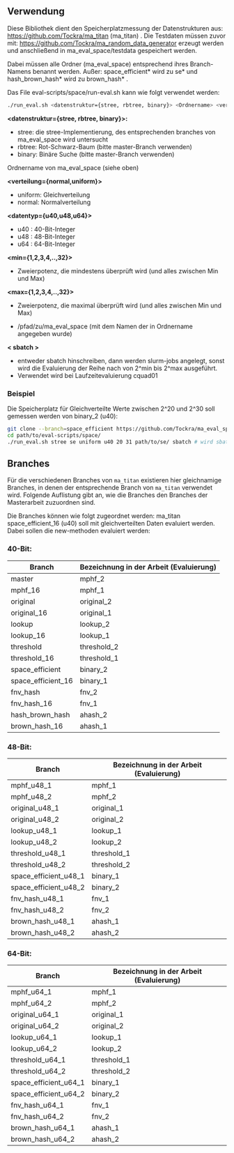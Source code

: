 ## Verwendung
Diese Bibliothek dient den Speicherplatzmessung der Datenstrukturen aus: https://github.com/Tockra/ma_titan (ma_titan) .
Die Testdaten müssen zuvor mit: https://github.com/Tockra/ma_random_data_generator erzeugt werden und anschließend in ma_eval_space/testdata gespeichert werden.

Dabei müssen alle Ordner (ma_eval_space) entsprechend ihres Branch-Namens benannt werden. Außer: space_efficient* wird zu se* und hash_brown_hash* wird zu brown_hash* .



Das File eval-scripts/space/run-eval.sh kann wie folgt verwendet werden:
```bash
./run_eval.sh <datenstruktur={stree, rbtree, binary}> <Ordnername> <verteilung={normal,uniform}> <datentyp={u40,u48,u64}> <min={1,2,3,4,..,32}> <max={1,2,3,4,..,32}> <Pfad zu ma_eval_space> <sbatch> 
```

**<datenstruktur={stree, rbtree, binary}>:** 
- stree: die stree-Implementierung, des entsprechenden branches von ma_eval_space wird untersucht
- rbtree: Rot-Schwarz-Baum (bitte master-Branch verwenden)
- binary: Binäre Suche (bitte master-Branch verwenden)

**<Ordnername>**
Ordnername von ma_eval_space (siehe oben)

**<verteilung={normal,uniform}>**
- uniform: Gleichverteilung
- normal: Normalverteilung

**<datentyp={u40,u48,u64}>**
- u40 : 40-Bit-Integer
- u48 : 48-Bit-Integer
- u64 : 64-Bit-Integer

**<min={1,2,3,4,..,32}>**
- Zweierpotenz, die mindestens überprüft wird (und alles zwischen Min und Max)

**<max={1,2,3,4,..,32}>**
- Zweierpotenz, die maximal überprüft wird (und alles zwischen Min und Max)

**<Pfad zu ma_eval_space>**
- /pfad/zu/ma_eval_space (mit dem Namen der in Ordnername angegeben wurde)

**< sbatch >**
- entweder sbatch hinschreiben, dann werden slurm-jobs angelegt, sonst wird die Evaluierung der Reihe nach von 2^min bis 2^max ausgeführt.
- Verwendet wird bei Laufzeitevaluierung cquad01 

### Beispiel
Die Speicherplatz für Gleichverteilte Werte zwischen 2^20 und 2^30 soll gemessen werden von binary_2 (u40):
```bash
git clone --branch=space_efficient https://github.com/Tockra/ma_eval_space/ se
cd path/to/eval-scripts/space/
./run_eval.sh stree se uniform u40 20 31 path/to/se/ sbatch # wird sbatch weggelassen, wird die Laufzeitanalyse lokal ausgeführt
``` 


## Branches
Für die verschiedenen Branches von `ma_titan` existieren hier gleichnamige Branches, in denen der entsprechende Branch von `ma_titan` verwendet wird. Folgende Auflistung gibt an, wie
die Branches den Branches der Masterarbeit zuzuordnen sind.


Die Branches können wie folgt zugeordnet werden:
ma_titan space_efficient_16 (u40) soll mit gleichverteilten Daten evaluiert werden. Dabei sollen die new-methoden evaluiert werden:

### 40-Bit:

| Branch               | Bezeichnung in der Arbeit (Evaluierung)|
| -------------------- |----------------------------------------| 
| master               | mphf_2                                 |
| mphf_16              | mphf_1                                 |
| original             | original_2                             | 
| original_16          | original_1                             | 
| lookup               | lookup_2                               | 
| lookup_16            | lookup_1                               | 
| threshold            | threshold_2                            | 
| threshold_16         | threshold_1                            | 
| space_efficient      | binary_2                               | 
| space_efficient_16   | binary_1                               | 
| fnv_hash             | fnv_2                                  | 
| fnv_hash_16          | fnv_1                                  | 
| hash_brown_hash      | ahash_2                                | 
| brown_hash_16        | ahash_1                                | 

### 48-Bit:

| Branch                | Bezeichnung in der Arbeit (Evaluierung)|
| --------------------- |----------------------------------------| 
| mphf_u48_1            | mphf_1                                 |
| mphf_u48_2            | mphf_2                                 |
| original_u48_1        | original_1                             | 
| original_u48_2        | original_2                             | 
| lookup_u48_1          | lookup_1                               | 
| lookup_u48_2          | lookup_2                               | 
| threshold_u48_1       | threshold_1                            | 
| threshold_u48_2       | threshold_2                            | 
| space_efficient_u48_1 |  binary_1                              | 
| space_efficient_u48_2 | binary_2                               | 
| fnv_hash_u48_1        | fnv_1                                  | 
| fnv_hash_u48_2        | fnv_2                                  | 
| brown_hash_u48_1      | ahash_1                                | 
| brown_hash_u48_2      | ahash_2                                | 

### 64-Bit:

| Branch                 | Bezeichnung in der Arbeit (Evaluierung)|
| ---------------------- |----------------------------------------| 
| mphf_u64_1             | mphf_1                                 |
| mphf_u64_2             | mphf_2                                 |
| original_u64_1         | original_1                             | 
| original_u64_2         | original_2                             | 
| lookup_u64_1           | lookup_1                               | 
| lookup_u64_2           | lookup_2                               | 
| threshold_u64_1        | threshold_1                            | 
| threshold_u64_2        | threshold_2                            | 
| space_efficient_u64_1  |  binary_1                              | 
| space_efficient_u64_2  | binary_2                               | 
| fnv_hash_u64_1         | fnv_1                                  | 
| fnv_hash_u64_2         | fnv_2                                  | 
| brown_hash_u64_1       | ahash_1                                | 
| brown_hash_u64_2       | ahash_2                                | 
